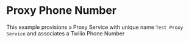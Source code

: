# Proxy Phone Number

This example provisions a Proxy Service with unique name `Test Proxy Service` and associates a Twilio Phone Number
